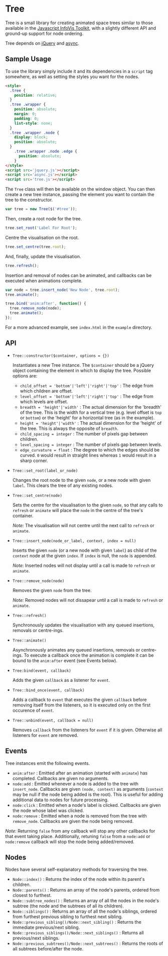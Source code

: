# Tree

Tree is a small library for creating animated space trees similar to those
available in the [Javascript InfoVis Toolkit](http://thejit.org/), with a
slightly different API and ground-up support for node ordering.

Tree depends on [jQuery](http://jquery.com/) and
[async](https://github.com/caolan/async).

## Sample Usage

To use the library simply include it and its dependencies in a `script` tag
somewhere, as well as setting the styles you want for the nodes.

```html
<style>
  .tree {
    position: relative;
  }
  .tree .wrapper {
    position: absolute;
    margin: 0;
    padding: 0;
    list-style: none;
  }
  .tree .wrapper .node {
    display: block;
    position: absolute;
  }
    .tree .wrapper .node .edge {
      position: absolute;
    }
</style>
<script src='jquery.js'></script>
<script src='async.js'></script>
<script src='tree.js'></script>
```

The `Tree` class will then be available on the window object.  You can then
create a new tree instance, passing the element you want to contain the tree to
the constructor.

```javascript
var tree = new Tree($('#tree'));
```

Then, create a root node for the tree.

```javascript
tree.set_root('Label For Root');
```

Centre the visualisation on the root.

```javascript
tree.set_centre(tree.root);
```

And, finally, update the visualisation.

```javascript
tree.refresh();
```

Insertion and removal of nodes can be animated, and callbacks can be executed
when animations complete.

```javascript
var node = tree.insert_node('New Node', tree.root);
tree.animate();

tree.bind('anim:after', function() {
  tree.remove_node(node);
  tree.animate();
});
```

For a more advanced example, see `index.html` in the `example` directory.

## API

- `Tree::constructor($container, options = {})`
  
  Instantiates a new Tree instance.  The `$container` should be a jQuery object
  containing the element in which to display the tree.  Possible options are:
  
  - `child_offset = 'bottom'|'left'|'right'|'top'` : The edge from which children
    are offset.
  - `level_offset = 'bottom'|'left'|'right'|'top'` : The edge from which levels
      are offset.
  - `breadth = 'height'|'width'` : The actual dimension for the 'breadth' of the
    tree.  This is the width for a vertical tree (e.g. level offset is
    `top` or `bottom`) or the 'height' for a horizontal tree (as in the example).
  - `height = 'height'|'width'` : The actual dimension for the 'height' of the
    tree.  This is always the opposite of `breadth`.
  - `child_spacing = integer` : The number of pixels gap between children.
  - `level_spacing = integer` : The number of pixels gap between levels.
  - `edge_curvature = float` : The degree to which the edges should be curved.
    `0` would result in straight lines whereas `1` would result in a sharp corner.

- `Tree::set_root(label_or_node)`
  
  Changes the root node to the given `node`, or a new node with given `label`.
  This clears the tree of any existing nodes.

- `Tree::set_centre(node)`
  
  Sets the centre for the visualisation to the given `node`, so that any calls 
  to `refresh` or `animate` will place the `node` in the centre of the
  tree's container.
  
  *Note:* The visualisation will not centre until the next call to `refresh` or
  `animate`.

- `Tree::insert_node(node_or_label, context, index = null)`
  
  Inserts the given `node` (or a new node with given `label`) as child of the
  `context` node at the given `index`.  If `index` is null, the `node` is
  appended.
  
  *Note:* Inserted nodes will not display until a call is made to `refresh` or
  `animate`.

- `Tree::remove_node(node)`
  
  Removes the given `node` from the tree.
  
  *Note:* Removed nodes will not dissapear until a call is made to `refresh` or
  `animate`.

- `Tree::refresh()`
  
  Synchronously updates the visualisation with any queued insertions, removals
  or centre-ings.

- `Tree::animate()`
  
  Asynchronously animates any queued insertions, removals or centre-ings.  To
  execute a callback once the animation is complete it can be bound to the
  `anim:after` event (see Events below).

- `Tree:bind(event, callback)`
  
  Adds the given `callback` as a listener for `event`.

- `Tree::bind_once(event, callback)`
  
  Adds a callback to `event` that executes the given `callback` before removing
  itself from the listeners, so it is executed only on the first occurence of
  `event`.

- `Tree::unbind(event, callback = null)`
  
  Removes `callback` from the listeners for `event` if it is given.  Otherwise
  all listeners for `event` are removed.

## Events

Tree instances emit the following events.

- `anim:after` : Emitted after an animation (started with `animate`) has
  completed.  Callbacks are given no arguments.
- `node:add` : Emitted whenever a node is added to the tree with `insert_node`.
  Callbacks are given `(node, context)` as arguments (`context` may be null if
  the node being added is the root).  This is useful for adding additional data
  to nodes for future processing.
- `node:click` : Emitted when a node's label is clicked.  Callbacks are given
  the node whose label was clicked.
- `node:remove` : Emitted when a node is removed from the tree with
  `remove_node`.  Callbacks are given the node being removed.

*Note:* Returning `false` from any callback will stop any other callbacks for
that event taking place.  Additionally, retuning `false` from a `node:add` or
`node:remove` callback will stop the node being added/removed.

## Nodes

Nodes have several self-explanatory methods for traversing the tree.

- `Node::index()` : Returns the index of the node within its parent's children.
- `Node::parents()` : Returns an array of the node's parents, ordered from
  closest to furthest.
- `Node::subtree_nodes()` : Returns an array of all the nodes in the node's
  subtree (the node and the subtrees of all its children).
- `Node::siblings()` : Returns an array of all the node's siblings, ordered from
  furthest previous sibling to furthest next sibling.
- `Node::previous_sibling()/Node::next_sibling()` : Returns the immediate
  previous/next sibling.
- `Node::previous_siblings()/Node::next_siblings()` : Returns all previous/next
  siblings.
- `Node::previous_subtrees()/Node::next_subtrees()` : Returns the roots of all
  subtrees before/after the node.
